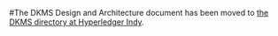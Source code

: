 #The DKMS Design and Architecture document has been moved to [the DKMS directory at Hyperledger Indy](http:bit.ly/dkmsv3). 
